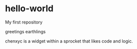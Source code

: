 # hello-world
My first repository

greetings earthlings

chenxyc is a widget within a sprocket that likes code and logic.

